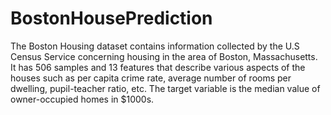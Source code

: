 # BostonHousePrediction




The Boston Housing dataset contains information collected by the U.S Census Service concerning housing in the area of Boston, Massachusetts. It has 506 samples and 13 features that describe various aspects of the houses such as per capita crime rate, average number of rooms per dwelling, pupil-teacher ratio, etc. The target variable is the median value of owner-occupied homes in $1000s.
